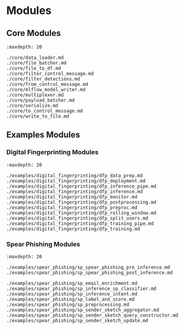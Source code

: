 <!--
SPDX-FileCopyrightText: Copyright (c) 2023, NVIDIA CORPORATION & AFFILIATES. All rights reserved.
SPDX-License-Identifier: Apache-2.0

Licensed under the Apache License, Version 2.0 (the "License");
you may not use this file except in compliance with the License.
You may obtain a copy of the License at

http://www.apache.org/licenses/LICENSE-2.0

Unless required by applicable law or agreed to in writing, software
distributed under the License is distributed on an "AS IS" BASIS,
WITHOUT WARRANTIES OR CONDITIONS OF ANY KIND, either express or implied.
See the License for the specific language governing permissions and
limitations under the License.
-->



# Modules

## Core Modules

```{toctree}
:maxdepth: 20

./core/data_loader.md
./core/file_batcher.md
./core/file_to_df.md
./core/filter_control_message.md
./core/filter_detections.md
./core/from_control_message.md
./core/mlflow_model_writer.md
./core/multiplexer.md
./core/payload_batcher.md
./core/serialize.md
./core/to_control_message.md
./core/write_to_file.md
```

## Examples Modules

### Digital Fingerprinting Modules

```{toctree}
:maxdepth: 20

./examples/digital_fingerprinting/dfp_data_prep.md
./examples/digital_fingerprinting/dfp_deployment.md
./examples/digital_fingerprinting/dfp_inference_pipe.md
./examples/digital_fingerprinting/dfp_inference.md
./examples/digital_fingerprinting/dfp_monitor.md
./examples/digital_fingerprinting/dfp_postprocessing.md
./examples/digital_fingerprinting/dfp_preproc.md
./examples/digital_fingerprinting/dfp_rolling_window.md
./examples/digital_fingerprinting/dfp_split_users.md
./examples/digital_fingerprinting/dfp_training_pipe.md
./examples/digital_fingerprinting/dfp_training.md

```

### Spear Phishing Modules

```{toctree}
:maxdepth: 20

./examples/spear_phishing/sp_spear_phishing_pre_inference.md
./examples/spear_phishing/sp_spear_phishing_post_inference.md

./examples/spear_phishing/sp_email_enrichment.md
./examples/spear_phishing/sp_inference_sp_classifier.md
./examples/spear_phishing/sp_inference_intent.md
./examples/spear_phishing/sp_label_and_score.md
./examples/spear_phishing/sp_preprocessing.md
./examples/spear_phishing/sp_sender_sketch_aggregator.md
./examples/spear_phishing/sp_sender_sketch_query_constructor.md
./examples/spear_phishing/sp_sender_sketch_update.md


```
